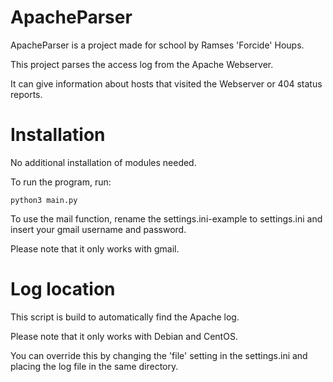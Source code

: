 # ApacheParser
ApacheParser is a project made for school by Ramses 'Forcide' Houps.

This project parses the access log from the Apache Webserver.

It can give information about hosts that visited the Webserver or 404 status reports.

# Installation
No additional installation of modules needed.

To run the program, run:
```
python3 main.py
```

To use the mail function, rename the settings.ini-example to settings.ini and insert your gmail username and password.

Please note that it only works with gmail.

# Log location
This script is build to automatically find the Apache log.

Please note that it only works with Debian and CentOS.

You can override this by changing the 'file' setting in the settings.ini and placing the log file in the same directory.
